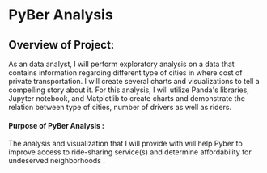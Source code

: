 # PyBer Analysis

## Overview of Project:

As an data analyst, I will perform exploratory analysis on a data that contains information regarding different type of cities in where cost of private transportation. I will create several charts and visualizations to tell a compelling story about it. For this analysis, I will utilize Panda's libraries, Jupyter notebook, and Matplotlib to create charts and demonstrate the relation between type of cities, number of drivers as well as riders. 

#### Purpose of PyBer Analysis :

The analysis and visualization that I will provide with will help Pyber to improve access to ride-sharing service(s) and determine affordability for undeserved neighborhoods .
